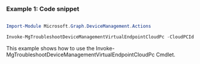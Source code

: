 ### Example 1: Code snippet

```powershell

Import-Module Microsoft.Graph.DeviceManagement.Actions

Invoke-MgTroubleshootDeviceManagementVirtualEndpointCloudPc -CloudPCId $cloudPCId

```
This example shows how to use the Invoke-MgTroubleshootDeviceManagementVirtualEndpointCloudPc Cmdlet.

